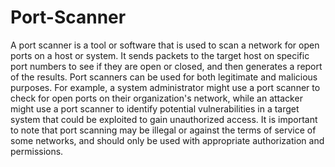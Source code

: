 # Port-Scanner
A port scanner is a tool or software that is used to scan a network for open ports on a host or system. It sends packets to the target host on specific port numbers to see if they are open or closed, and then generates a report of the results. Port scanners can be used for both legitimate and malicious purposes.
For example, a system administrator might use a port scanner to check for open ports on their organization's network, while an attacker might use a port scanner to identify potential vulnerabilities in a target system that could be exploited to gain unauthorized access. It is important to note that port scanning may be illegal or against the terms of service of some networks, and should only be used with appropriate authorization and permissions.
